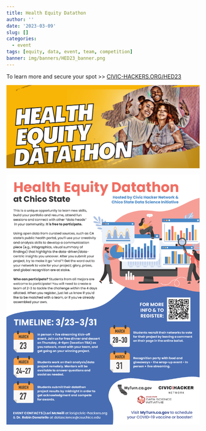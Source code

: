 ```yaml
---
title: Health Equity Datathon
author: ''
date: '2023-03-09'
slug: []
categories:
  - event
tags: [equity, data, event, team, competition]
banner: img/banners/HED23_banner.png
---
```


To learn more and secure your spot >> [CIVIC-HACKERS.ORG/HED23](CIVIC-HACKERS.ORG/HED23)


![](HED23_banner.png)


![](HED_Info.png)

